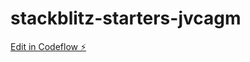 # stackblitz-starters-jvcagm

[Edit in Codeflow ⚡️](https://stackblitz.com/~/github.com/12345Hime/stackblitz-starters-jvcagm)